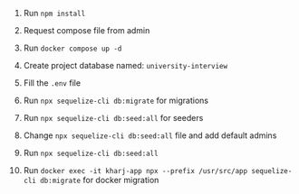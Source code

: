 1. Run `npm install`
2. Request compose file from admin
3. Run `docker compose up -d`
4. Create project database named: `university-interview`
5. Fill the `.env` file
6. Run `npx sequelize-cli db:migrate` for migrations
7. Run `npx sequelize-cli db:seed:all` for seeders

8. Change `npx sequelize-cli db:seed:all` file and add default admins
9. Run `npx sequelize-cli db:seed:all`

10. Run `docker exec -it kharj-app npx --prefix /usr/src/app sequelize-cli db:migrate` for docker migration
